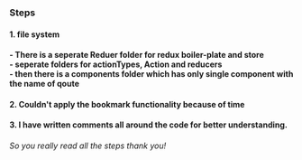 <h3>Steps</h3>
<h4>1. file system</h4>
<h4>- There is a seperate Reduer folder for redux boiler-plate and store<br> - seperate folders for actionTypes, Action and reducers<br> - then there is a components folder which has only single component with the name of qoute</h4>
<h4>2. Couldn't apply the bookmark functionality because of time</h4>
<h4>3. I have written comments all around the code for better understanding.</h4>

<h6>So you really read all the steps thank you!</h6>
